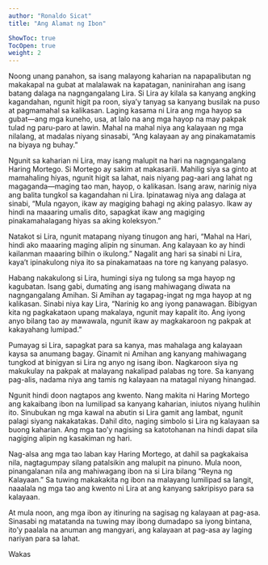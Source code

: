 ```yaml
---
author: "Ronaldo Sicat"
title: "Ang Alamat ng Ibon"

ShowToc: true
TocOpen: true
weight: 2
---
```




<!--more-->



Noong unang panahon, sa isang malayong kaharian na napapalibutan ng makakapal na gubat at malalawak na kapatagan, naninirahan ang isang batang dalaga na nagngangalang Lira. Si Lira ay kilala sa kanyang angking kagandahan, ngunit higit pa roon, siya’y tanyag sa kanyang busilak na puso at pagmamahal sa kalikasan. Laging kasama ni Lira ang mga hayop sa gubat—ang mga kuneho, usa, at lalo na ang mga hayop na may pakpak tulad ng paru-paro at lawin. Mahal na mahal niya ang kalayaan ng mga nilalang, at madalas niyang sinasabi, “Ang kalayaan ay ang pinakamatamis na biyaya ng buhay.”

Ngunit sa kaharian ni Lira, may isang malupit na hari na nagngangalang Haring Mortego. Si Mortego ay sakim at makasarili. Mahilig siya sa ginto at mamahaling hiyas, ngunit higit sa lahat, nais niyang pag-aari ang lahat ng magaganda—maging tao man, hayop, o kalikasan. Isang araw, narinig niya ang balita tungkol sa kagandahan ni Lira. Ipinatawag niya ang dalaga at sinabi, “Mula ngayon, ikaw ay magiging bahagi ng aking palasyo. Ikaw ay hindi na maaaring umalis dito, sapagkat ikaw ang magiging pinakamahalagang hiyas sa aking koleksyon.”

Natakot si Lira, ngunit matapang niyang tinugon ang hari, “Mahal na Hari, hindi ako maaaring maging alipin ng sinuman. Ang kalayaan ko ay hindi kailanman maaaring bilhin o ikulong.” Nagalit ang hari sa sinabi ni Lira, kaya’t ipinakulong niya ito sa pinakamataas na tore ng kanyang palasyo.

Habang nakakulong si Lira, humingi siya ng tulong sa mga hayop ng kagubatan. Isang gabi, dumating ang isang mahiwagang diwata na nagngangalang Amihan. Si Amihan ay tagapag-ingat ng mga hayop at ng kalikasan. Sinabi niya kay Lira, “Narinig ko ang iyong panawagan. Bibigyan kita ng pagkakataon upang makalaya, ngunit may kapalit ito. Ang iyong anyo bilang tao ay mawawala, ngunit ikaw ay magkakaroon ng pakpak at kakayahang lumipad.”

Pumayag si Lira, sapagkat para sa kanya, mas mahalaga ang kalayaan kaysa sa anumang bagay. Ginamit ni Amihan ang kanyang mahiwagang tungkod at binigyan si Lira ng anyo ng isang ibon. Nagkaroon siya ng makukulay na pakpak at malayang nakalipad palabas ng tore. Sa kanyang pag-alis, nadama niya ang tamis ng kalayaan na matagal niyang hinangad.

Ngunit hindi doon nagtapos ang kwento. Nang makita ni Haring Mortego ang kakaibang ibon na lumilipad sa kanyang kaharian, iniutos niyang hulihin ito. Sinubukan ng mga kawal na abutin si Lira gamit ang lambat, ngunit palagi siyang nakakatakas. Dahil dito, naging simbolo si Lira ng kalayaan sa buong kaharian. Ang mga tao’y nagising sa katotohanan na hindi dapat sila nagiging alipin ng kasakiman ng hari.

Nag-alsa ang mga tao laban kay Haring Mortego, at dahil sa pagkakaisa nila, nagtagumpay silang patalsikin ang malupit na pinuno. Mula noon, pinangalanan nila ang mahiwagang ibon na si Lira bilang “Reyna ng Kalayaan.” Sa tuwing makakakita ng ibon na malayang lumilipad sa langit, naaalala ng mga tao ang kwento ni Lira at ang kanyang sakripisyo para sa kalayaan.

At mula noon, ang mga ibon ay itinuring na sagisag ng kalayaan at pag-asa. Sinasabi ng matatanda na tuwing may ibong dumadapo sa iyong bintana, ito’y paalala na anuman ang mangyari, ang kalayaan at pag-asa ay laging nariyan para sa lahat.

Wakas



